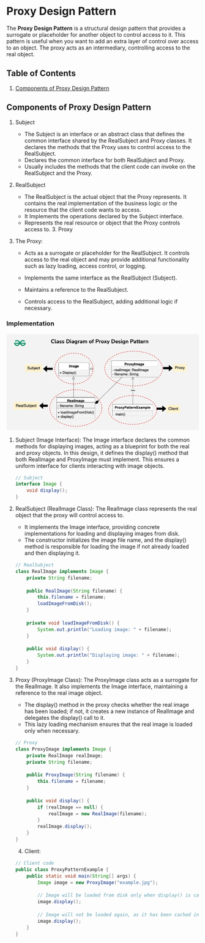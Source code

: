 # Proxy Design Pattern

The **Proxy Design Pattern** is a structural design pattern that provides a surrogate or placeholder for another object to control access to it. This pattern is useful when you want to add an extra layer of control over access to an object. The proxy acts as an intermediary, controlling access to the real object.

## Table of Contents

1. [Components of Proxy Design Pattern](#components-of-proxy-design-pattern)

## Components of Proxy Design Pattern

1. Subject
    - The Subject is an interface or an abstract class that defines the common interface shared by the RealSubject and Proxy classes. It declares the methods that the Proxy uses to control access to the RealSubject.
    - Declares the common interface for both RealSubject and Proxy.
    - Usually includes the methods that the client code can invoke on the RealSubject and the Proxy.
2. RealSubject
    - The RealSubject is the actual object that the Proxy represents. It contains the real implementation of the business logic or the resource that the client code wants to access.
    - It Implements the operations declared by the Subject interface.
    - Represents the real resource or object that the Proxy controls access to. 3. Proxy
3. The Proxy:

    - Acts as a surrogate or placeholder for the RealSubject. It controls access to the real object and may provide additional functionality such as lazy loading, access control, or logging.

    - Implements the same interface as the RealSubject (Subject).
    - Maintains a reference to the RealSubject.
    - Controls access to the RealSubject, adding additional logic if necessary.

### Implementation

![alt text](uml.png)

1.  Subject (Image Interface):
    The Image interface declares the common methods for displaying images, acting as a blueprint for both the real and proxy objects. In this design, it defines the display() method that both RealImage and ProxyImage must implement. This ensures a uniform interface for clients interacting with image objects.

    ```java
    // Subject
    interface Image {
        void display();
    }

    ```

2.  RealSubject (RealImage Class):
    The RealImage class represents the real object that the proxy will control access to.

    -   It implements the Image interface, providing concrete implementations for loading and displaying images from disk.
    -   The constructor initializes the image file name, and the display() method is responsible for loading the image if not already loaded and then displaying it.

    ```java
    // RealSubject
    class RealImage implements Image {
        private String filename;

        public RealImage(String filename) {
            this.filename = filename;
            loadImageFromDisk();
        }

        private void loadImageFromDisk() {
            System.out.println("Loading image: " + filename);
        }

        public void display() {
            System.out.println("Displaying image: " + filename);
        }
    }
    ```

3.  Proxy (ProxyImage Class):
    The ProxyImage class acts as a surrogate for the RealImage. It also implements the Image interface, maintaining a reference to the real image object.

    -   The display() method in the proxy checks whether the real image has been loaded; if not, it creates a new instance of RealImage and delegates the display() call to it.
    -   This lazy loading mechanism ensures that the real image is loaded only when necessary.

    ```java
    // Proxy
    class ProxyImage implements Image {
        private RealImage realImage;
        private String filename;

        public ProxyImage(String filename) {
            this.filename = filename;
        }

        public void display() {
            if (realImage == null) {
                realImage = new RealImage(filename);
            }
            realImage.display();
        }
    }
    ```

    4. Client:

    ```java
    // Client code
    public class ProxyPatternExample {
        public static void main(String[] args) {
            Image image = new ProxyImage("example.jpg");

            // Image will be loaded from disk only when display() is called
            image.display();

            // Image will not be loaded again, as it has been cached in the Proxy
            image.display();
        }
    }
    ```
